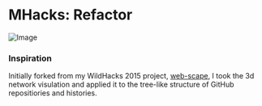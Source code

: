 # MHacks: Refactor
![Image](https://cloud.githubusercontent.com/assets/3631807/11358462/397fbe2e-9240-11e5-91cc-822a58472a0e.png)

### Inspiration

Initially forked from my WildHacks 2015 project, [web-scape](github.com/theshteves/web-scape), I took the 3d network visulation and applied it to the tree-like structure of GitHub repositiories and histories.
